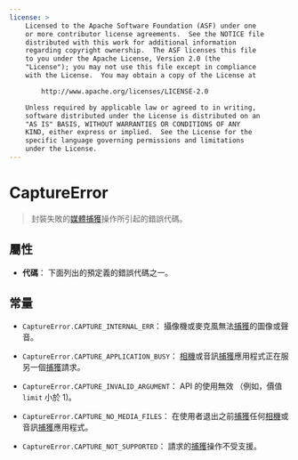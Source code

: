 ```yaml
---
license: >
    Licensed to the Apache Software Foundation (ASF) under one
    or more contributor license agreements.  See the NOTICE file
    distributed with this work for additional information
    regarding copyright ownership.  The ASF licenses this file
    to you under the Apache License, Version 2.0 (the
    "License"); you may not use this file except in compliance
    with the License.  You may obtain a copy of the License at

        http://www.apache.org/licenses/LICENSE-2.0

    Unless required by applicable law or agreed to in writing,
    software distributed under the License is distributed on an
    "AS IS" BASIS, WITHOUT WARRANTIES OR CONDITIONS OF ANY
    KIND, either express or implied.  See the License for the
    specific language governing permissions and limitations
    under the License.
---
```


# CaptureError

> 封裝失敗的<a href="../media.html">媒體</a><a href="capture.html">捕獲</a>操作所引起的錯誤代碼。

## 屬性

*   **代碼**： 下面列出的預定義的錯誤代碼之一。

## 常量

*   `CaptureError.CAPTURE_INTERNAL_ERR`： 攝像機或麥克風無法<a href="capture.html">捕獲</a>的圖像或聲音。

*   `CaptureError.CAPTURE_APPLICATION_BUSY`： <a href="../../camera/camera.html">相機</a>或音訊<a href="capture.html">捕獲</a>應用程式正在服另一個<a href="capture.html">捕獲</a>請求。

*   `CaptureError.CAPTURE_INVALID_ARGUMENT`： API 的使用無效 （例如，價值 `limit` 小於 1)。

*   `CaptureError.CAPTURE_NO_MEDIA_FILES`： 在使用者退出之前<a href="capture.html">捕獲</a>任何<a href="../../camera/camera.html">相機</a>或音訊<a href="capture.html">捕獲</a>應用程式。

*   `CaptureError.CAPTURE_NOT_SUPPORTED`： 請求的<a href="capture.html">捕獲</a>操作不受支援。